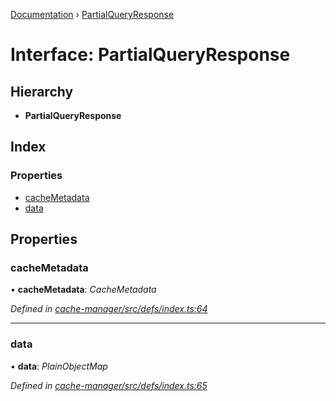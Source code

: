 [Documentation](../README.md) › [PartialQueryResponse](partialqueryresponse.md)

# Interface: PartialQueryResponse

## Hierarchy

* **PartialQueryResponse**

## Index

### Properties

* [cacheMetadata](partialqueryresponse.md#cachemetadata)
* [data](partialqueryresponse.md#data)

## Properties

###  cacheMetadata

• **cacheMetadata**: *CacheMetadata*

*Defined in [cache-manager/src/defs/index.ts:64](https://github.com/badbatch/graphql-box/blob/5db63dc/packages/cache-manager/src/defs/index.ts#L64)*

___

###  data

• **data**: *PlainObjectMap*

*Defined in [cache-manager/src/defs/index.ts:65](https://github.com/badbatch/graphql-box/blob/5db63dc/packages/cache-manager/src/defs/index.ts#L65)*
